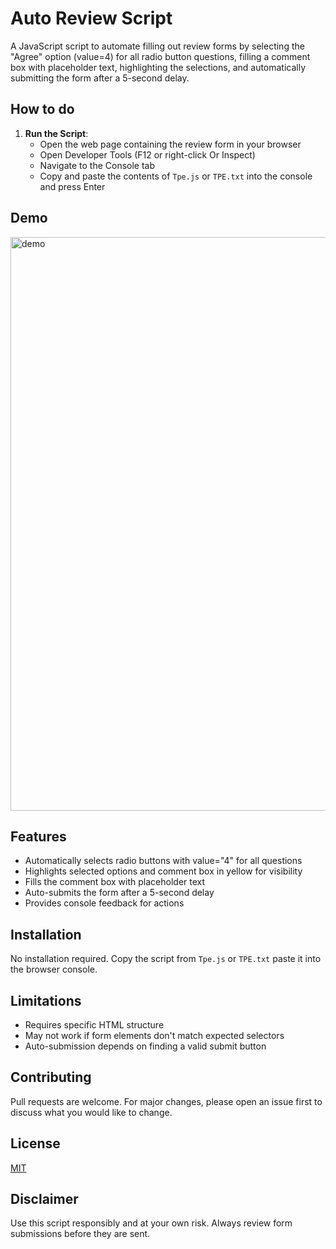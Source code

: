 # Auto Review Script

A JavaScript script to automate filling out review forms by selecting the "Agree" option (value=4) for all radio button questions, filling a comment box with placeholder text, highlighting the selections, and automatically submitting the form after a 5-second delay.

## How to do
1. **Run the Script**:
   - Open the web page containing the review form in your browser
   - Open Developer Tools (F12 or right-click Or Inspect)
   - Navigate to the Console tab
   - Copy and paste the contents of `Tpe.js` or `TPE.txt` into the console and press Enter


## Demo 
<img width="1920" height="918" alt="demo" src="https://github.com/user-attachments/assets/048f47b7-304c-4157-8538-23b503c00989" />

## Features
- Automatically selects radio buttons with value="4" for all questions
- Highlights selected options and comment box in yellow for visibility
- Fills the comment box with placeholder text
- Auto-submits the form after a 5-second delay
- Provides console feedback for actions


## Installation
No installation required. Copy the script from `Tpe.js` or `TPE.txt`  paste it into the browser console.


## Limitations
- Requires specific HTML structure
- May not work if form elements don't match expected selectors
- Auto-submission depends on finding a valid submit button

## Contributing
Pull requests are welcome. For major changes, please open an issue first to discuss what you would like to change.

## License
[MIT](https://choosealicense.com/licenses/mit/)

## Disclaimer

Use this script responsibly and at your own risk. Always review form submissions before they are sent.


